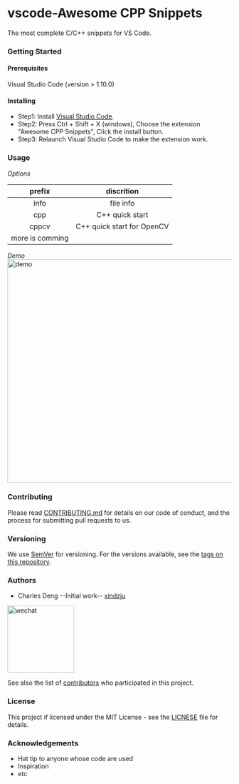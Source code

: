 # vscode-Awesome CPP Snippets
The most complete C/C++ snippets for VS Code.

### Getting Started
#### Prerequisites
Visual Studio Code (version > 1.10.0)


#### Installing
* Step1: Install [Visual Studio Code](https://code.visualstudio.com/).
* Step2: Press Ctrl + Shift + X (windows), Choose the extension "Awesome CPP Snippets", Click the install button.
* Step3: Relaunch Visual Studio Code to make the extension work.

### Usage
*Options*

|prefix|discrition|
|:------:|:------:|
|info|file info|
|cpp|C++ quick start|
|cppcv|C++ quick start for OpenCV|
|more is comming||


*Demo*
<img src="https://github.com/xindzju/vscode-cppsnippets/blob/master/images/vscdemo.gif" width="650" height="500" alt="demo"/>



### Contributing
Please read [CONTRIBUTING.md]() for details on our code of conduct, and the process for submitting pull requests to us.

### Versioning 
We use [SemVer](https://semver.org/) for versioning. For the versions available, see the [tags on this repository](https://github.com/xindzju/vscode-cppsnippets/tags).

### Authors
* Charles Deng  --Initial work-- [xindzju](https://github.com/xindzju)
<img src="https://github.com/xindzju/vscode-cppsnippets/blob/master/images/wx.jpg" width="150" height="150" alt="wechat"/>


See also the list of [contributors](https://github.com/xindzju/vscode-cppsnippets/graphs/contributors) who participated in this project.

### License
This project if licensed under the MIT License - see the [LICNESE](https://github.com/xindzju/vscode-cppsnippets/blob/master/LICENSE) file for details.

### Acknowledgements
* Hat tip to anyone whose code are used
* Inspiration
* etc